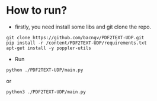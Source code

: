 # How to run?
- firstly, you need install some libs and git clone the repo.
```
git clone https://github.com/bacngv/PDF2TEXT-UDP.git
pip install -r /content/PDF2TEXT-UDP/requirements.txt
apt-get install -y poppler-utils
```
- Run
```
python ./PDF2TEXT-UDP/main.py
```
or
```
python3 ./PDF2TEXT-UDP/main.py
```
